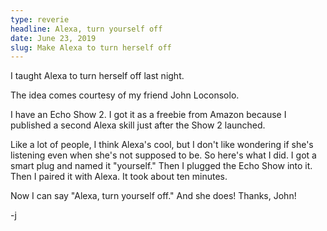 ```yaml
---
type: reverie
headline: Alexa, turn yourself off
date: June 23, 2019
slug: Make Alexa to turn herself off
---
```


I taught Alexa to turn herself off last night. 

The idea comes courtesy of my friend John Loconsolo.

I have an Echo Show 2. I got it as a freebie from Amazon because I published a second Alexa skill just after the Show 2 launched. 

Like a lot of people, I think Alexa's cool, but I don't like wondering if she's listening even when she's not supposed to be. So here's what I did. I got a smart plug and named it "yourself." Then I plugged the Echo Show into it. Then I paired it with Alexa. It took about ten minutes. 

Now I can say "Alexa, turn yourself off." And she does! Thanks, John!

-j
